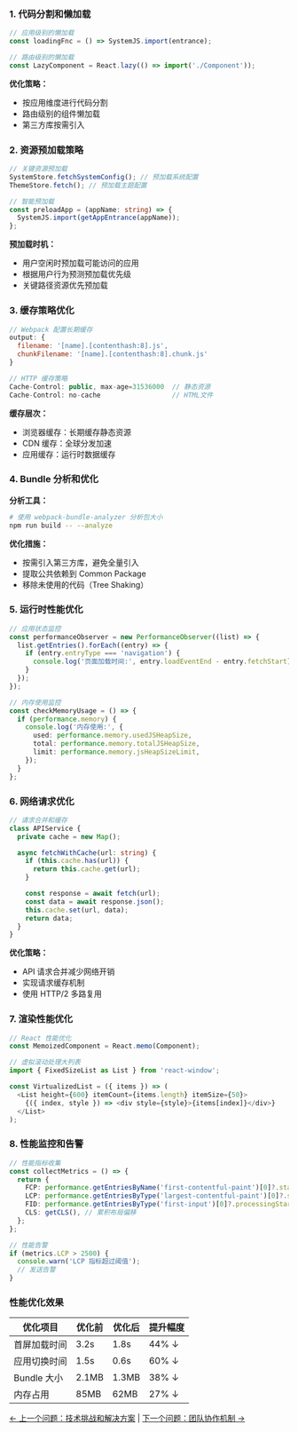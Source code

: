 
### 1. 代码分割和懒加载

```typescript
// 应用级别的懒加载
const loadingFnc = () => SystemJS.import(entrance);

// 路由级别的懒加载
const LazyComponent = React.lazy(() => import('./Component'));
```

**优化策略：**

- 按应用维度进行代码分割
- 路由级别的组件懒加载
- 第三方库按需引入

### 2. 资源预加载策略

```typescript
// 关键资源预加载
SystemStore.fetchSystemConfig(); // 预加载系统配置
ThemeStore.fetch(); // 预加载主题配置

// 智能预加载
const preloadApp = (appName: string) => {
  SystemJS.import(getAppEntrance(appName));
};
```

**预加载时机：**

- 用户空闲时预加载可能访问的应用
- 根据用户行为预测预加载优先级
- 关键路径资源优先预加载

### 3. 缓存策略优化

```javascript
// Webpack 配置长期缓存
output: {
  filename: '[name].[contenthash:8].js',
  chunkFilename: '[name].[contenthash:8].chunk.js'
}

// HTTP 缓存策略
Cache-Control: public, max-age=31536000  // 静态资源
Cache-Control: no-cache                  // HTML文件
```

**缓存层次：**

- 浏览器缓存：长期缓存静态资源
- CDN 缓存：全球分发加速
- 应用缓存：运行时数据缓存

### 4. Bundle 分析和优化

**分析工具：**

```bash
# 使用 webpack-bundle-analyzer 分析包大小
npm run build -- --analyze
```

**优化措施：**

- 按需引入第三方库，避免全量引入
- 提取公共依赖到 Common Package
- 移除未使用的代码（Tree Shaking）

### 5. 运行时性能优化

```typescript
// 应用状态监控
const performanceObserver = new PerformanceObserver((list) => {
  list.getEntries().forEach((entry) => {
    if (entry.entryType === 'navigation') {
      console.log('页面加载时间:', entry.loadEventEnd - entry.fetchStart);
    }
  });
});

// 内存使用监控
const checkMemoryUsage = () => {
  if (performance.memory) {
    console.log('内存使用:', {
      used: performance.memory.usedJSHeapSize,
      total: performance.memory.totalJSHeapSize,
      limit: performance.memory.jsHeapSizeLimit,
    });
  }
};
```

### 6. 网络请求优化

```typescript
// 请求合并和缓存
class APIService {
  private cache = new Map();

  async fetchWithCache(url: string) {
    if (this.cache.has(url)) {
      return this.cache.get(url);
    }

    const response = await fetch(url);
    const data = await response.json();
    this.cache.set(url, data);
    return data;
  }
}
```

**优化策略：**

- API 请求合并减少网络开销
- 实现请求缓存机制
- 使用 HTTP/2 多路复用

### 7. 渲染性能优化

```typescript
// React 性能优化
const MemoizedComponent = React.memo(Component);

// 虚拟滚动处理大列表
import { FixedSizeList as List } from 'react-window';

const VirtualizedList = ({ items }) => (
  <List height={600} itemCount={items.length} itemSize={50}>
    {({ index, style }) => <div style={style}>{items[index]}</div>}
  </List>
);
```

### 8. 性能监控和告警

```typescript
// 性能指标收集
const collectMetrics = () => {
  return {
    FCP: performance.getEntriesByName('first-contentful-paint')[0]?.startTime,
    LCP: performance.getEntriesByType('largest-contentful-paint')[0]?.startTime,
    FID: performance.getEntriesByType('first-input')[0]?.processingStart,
    CLS: getCLS(), // 累积布局偏移
  };
};

// 性能告警
if (metrics.LCP > 2500) {
  console.warn('LCP 指标超过阈值');
  // 发送告警
}
```

### 性能优化效果

| 优化项目     | 优化前 | 优化后 | 提升幅度 |
| ------------ | ------ | ------ | -------- |
| 首屏加载时间 | 3.2s   | 1.8s   | 44% ↓    |
| 应用切换时间 | 1.5s   | 0.6s   | 60% ↓    |
| Bundle 大小  | 2.1MB  | 1.3MB  | 38% ↓    |
| 内存占用     | 85MB   | 62MB   | 27% ↓    |

[← 上一个问题：技术挑战和解决方案](05-项目中遇到了哪些技术挑战和坑点.md) | [下一个问题：团队协作机制 →](07-团队协作和开发效率如何提升.md)
